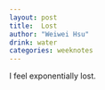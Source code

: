 ```yaml
---
layout: post
title:  Lost
author: "Weiwei Hsu"
drink: water
categories: weeknotes
---
```


I feel exponentially lost.
